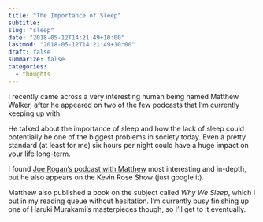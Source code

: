 ```yaml
---
title: "The Importance of Sleep"
subtitle:
slug: "sleep"
date: "2018-05-12T14:21:49+10:00"
lastmod: "2018-05-12T14:21:49+10:00"
draft: false
summarize: false
categories:
  - thoughts
---
```


I recently came across a very interesting human being named Matthew Walker, after he appeared on two of the few podcasts that I’m currently keeping up with.

He talked about the importance of sleep and how the lack of sleep could potentially be one of the biggest problems in society today. Even a pretty standard (at least for me) six hours per night could have a huge impact on your life long-term.

I found [Joe Rogan’s podcast with Matthew](https://youtu.be/pwaWilO_Pig) most interesting and in-depth, but he also appears on the Kevin Rose Show (just google it).

Matthew also published a book on the subject called _Why We Sleep_, which I put in my reading queue without hesitation. I’m currently busy finishing up one of Haruki Murakami’s masterpieces though, so I’ll get to it eventually.
